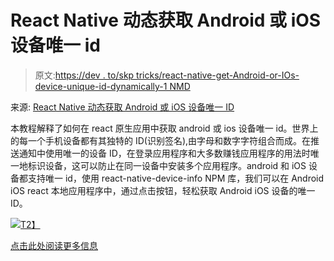 # React Native 动态获取 Android 或 iOS 设备唯一 id

> 原文:[https://dev . to/skp tricks/react-native-get-Android-or-IOs-device-unique-id-dynamically-1 NMD](https://dev.to/skptricks/react-native-get-android-or-ios-device-unique-id-dynamically-1nmd)

来源: [React Native 动态获取 Android 或 iOS 设备唯一 ID](https://www.skptricks.com/2019/08/react-native-get-android-or-ios-device-unique-id.html)

本教程解释了如何在 react 原生应用中获取 android 或 ios 设备唯一 id。世界上的每一个手机设备都有其独特的 ID(识别签名),由字母和数字字符组合而成。在推送通知中使用唯一的设备 ID，在登录应用程序和大多数赚钱应用程序的用法时唯一地标识设备，这可以防止在同一设备中安装多个应用程序。android 和 iOS 设备都支持唯一 id，使用 react-native-device-info NPM 库，我们可以在 Android iOS react 本地应用程序中，通过点击按钮，轻松获取 Android iOS 设备的唯一 ID。

[![](../Images/eb448b43c984837d77879a535d3aac73.png)T2】](https://res.cloudinary.com/practicaldev/image/fetch/s--3JkquO52--/c_limit%2Cf_auto%2Cfl_progressive%2Cq_auto%2Cw_880/https://1.bp.blogspot.com/-znb4ngPPnHM/XUcKHHGCklI/AAAAAAAADL0/b-L4Ec7t2RMYRBvHMTFbwOipDlaTItsvwCLcBGAs/s400/react-native-get-android-or-ios-device-unique-id.jpg)

[点击此处阅读更多信息](https://www.skptricks.com/2019/08/react-native-get-android-or-ios-device-unique-id.html)
